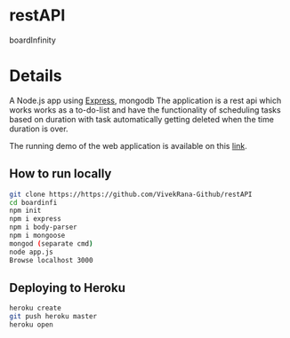 # restAPI
boardInfinity
# Details
A Node.js app using [Express](http://expressjs.com/), mongodb 
The application is a rest api which works works as a to-do-list and have the functionality of scheduling tasks based on duration with task automatically getting deleted when the time duration is over.

The running demo of the web application is available on this [link](https://task-creator-gaurv.herokuapp.com/list/).

## How to run locally
```sh
git clone https://https://github.com/VivekRana-Github/restAPI
cd boardinfi
npm init
npm i express
npm i body-parser
npm i mongoose
mongod (separate cmd)
node app.js
Browse localhost 3000
```

## Deploying to Heroku
```sh
heroku create
git push heroku master
heroku open
```
